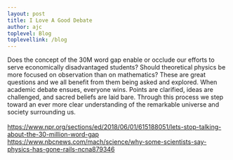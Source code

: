 ```yaml
---
layout: post
title: I Love A Good Debate
author: ajc
toplevel: Blog
toplevellink: /blog
---
```


Does the concept of the 30M word gap enable or occlude our efforts to serve economically disadvantaged students? Should theoretical physics be more focused on observation than on mathematics? These are great questions and we all benefit from them being asked and explored. When academic debate ensues, everyone wins. Points are clarified, ideas are challenged, and sacred beliefs are laid bare. Through this process we step toward an ever more clear understanding of the remarkable universe and society surrounding us. 
<br /><br />
<a href="https://www.npr.org/sections/ed/2018/06/01/615188051/lets-stop-talking-about-the-30-million-word-gap">https://www.npr.org/sections/ed/2018/06/01/615188051/lets-stop-talking-about-the-30-million-word-gap</a><br />
<a href="https://www.nbcnews.com/mach/science/why-some-scientists-say-physics-has-gone-rails-ncna879346">https://www.nbcnews.com/mach/science/why-some-scientists-say-physics-has-gone-rails-ncna879346</a><br />
<br />